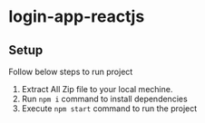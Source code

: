 # login-app-reactjs

## Setup
Follow below steps to run project

1. Extract All Zip file to your local mechine.
2. Run `npm i` command to install dependencies
3. Execute `npm start` command to run the project


